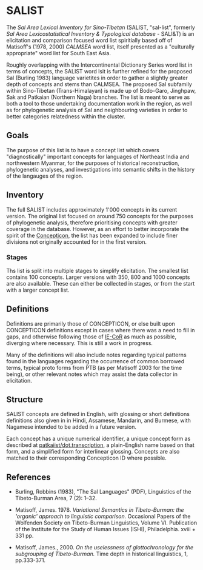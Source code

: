# SALIST

The _Sal Area Lexical Inventory for Sino-Tibetan_ (SALIST, "sal-list", formerly _Sal Area Lexicostatistical Inventory & Typological database_ - SALI&T) is an elicitation and comparison focused word list spiritially based off of Matisoff's (1978, 2000) _CALMSEA_ word list, itself presented as a "culturally appropriate" word list for South East Asia.

Roughly overlapping with the Intercontinental Dictionary Series word list in terms of concepts, the SALIST word lsit is further refined for the proposed Sal (Burling 1983) language varietites in order to gather a slightly greater depth of concepts and stems than CALMSEA. The proposed Sal subfamily within Sino-Tibetan (Trans-Himalayan) is made up of Bodo-Garo, Jinghpaw, Sak and Patkaian (Northern Naga) branches. The list is meant to serve as both a tool to those undertaking documentation work in the region, as well as for phylogenetic analysis of Sal and neighbouring varieties in order to better categories relatedness within the cluster.

## Goals

The purpose of this list is to have a concept list which covers "diagnostically" important concepts for languages of Northeast India and northwestern Myanmar, for the purposes of historical reconstruction, phylogenetic analyses, and investigations into semantic shifts in the history of the langauges of the region.

## Inventory

The full SALIST includes approximately 1'000 concepts in its current version. The original list focused on around 750 concepts for the purposes of phylogenetic analysis, therefore prioritising concepts with greater coverage in the database. However, as an effort to better incorporate the spirit of the [Concepticon](https://concepticon.clld.org/), the list has been expanded to include finer divisions not originally accounted for in the first version.

### Stages

Ths list is split into multiple stages to simplify elicitation. The smallest list contains 100 concepts. Larger versions with 350, 800 and 1000 concepts are also available. These can either be collected in stages, or from the start with a larger concept list.

## Definitions

Definitions are primarily those of CONCEPTICON, or else built upon CONCEPTICON definitions except in cases where there was a need to fill in gaps, and otherwise following those of [IE-CoR](https://iecor.clld.org/parameters) as much as possible, diverging where necessary. This is still a work in progress.

Many of the definitions will also include notes regarding typical patterns found in the languages regarding the occurrence of common borrowed terms, typical proto forms from PTB (as per Matisoff 2003 for the time being), or other relevant notes which may assist the data collector in elicitation.

## Structure

SALIST concepts are defined in English, with glossing or short definitions definitions also given in in Hindi, Assamese, Mandarin, and Burmese, with Nagamese intended to be added in a future version.

Each concept has a unique numerical identifier, a unique concept form as described at [patkaiist/dot.transcription](https://github.com/patkaiist/dot.transcription), a plain-English name based on that form, and a simplified form for interlinear glossing. Concepts are also matched to their corresponding Concepticon ID where possible.

## References 

- Burling, Robbins (1983), "The Sal Languages" (PDF), Linguistics of the Tibeto-Burman Area, 7 (2): 1–32.

- Matisoff, James. 1978. _Variational Semantics in Tibeto-Burman: the 'organic' approach to linguistic comparison._ Occasional Papers of the Wolfenden Society on Tibeto-Burman Linguistics, Volume VI. Publication of the Institute for the Study of Human Issues (ISHI), Philadelphia. xviii + 331 pp.

- Matisoff, James., 2000. _On the uselessness of glottochronology for the subgrouping of Tibeto-Burman._ Time depth in historical linguistics, 1, pp.333-371.

